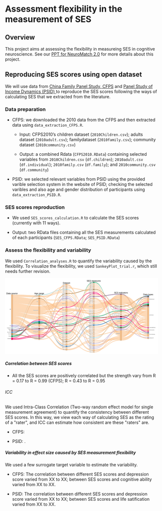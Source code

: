 # Assessment flexibility in the measurement of SES

## Overview
This project aims at assessing the flexibility in measureing SES in cognitive neuroscience. See our [PPT for NeuroMatch 2.0](https://osf.io/gcxs6/) for more details about this project.

## Reproducing SES scores using open dataset
We will use data from [China Family Panel Study, CFPS](https://opendata.pku.edu.cn/dataverse/CFPS?language=en) and [Panel Study of Income Dynamics (PSID) ](https://psidonline.isr.umich.edu/) to reproduce the SES scores following the ways of calculating SES that we extracted from the literature. 

### Data preparation
* CFPS: we downloaded the 2010 data from the CFPS and then extracted data using `data_extraction_CFPS.R`. 
  * Input: CFPS2010’s children dataset (`2010Children.csv`); adults dataset (`2010adult.csv`); familydataset (`2010family.csv`); community dataset (`2010community.csv`)
  
  * Output: a combined Rdata (`CFPS2010.RData`) containing selected variables from `2010Children.csv` (`df.children`); `2010adult.csv` (`df.individual`); `2010family.csv` (`df.family`); and `2010community.csv` (`df.community`)

* PSID: we selected relevant variables from PSID using the provided varible selection system in the website of PSID; checking the selected varibles and also age and gender distribution of participants using `data_extraction_PSID.R`. 

### SES scores reproduction
* We used `SES_scores_calculation.R` to calculate the SES scores (currently with 11 ways). 

* Output: two RData files containing all the SES measurements calculated of each participants (`SES_CFPS.RData`; `SES_PSID.RData`)

### Assess the flexibility and variability
We used `Correlation_analyses.R` to quantify the variability caused by the flexibility. To visualize the flexibility, we used `SankeyPlot_trial.r`, which still needs further revision.

![Fig. flexibility of SES measures](Alluvial.png)

##### Correlation between SES scores
* All the SES scores are positively correlated but the strength vary from R = 0.17 to R = 0.99 (CFPS); R = 0.43 to R = 0.95

###### ICC
We used Intra-Class Correlation (Two-way random effect model for single measurement agreement) to quantify the consistency between different SES scores. In this way, we view each way of calculating SES as the rating of a "rater", and ICC can estimate how consistent are these "raters" are. 

* CFPS: 

* PSID: . 

##### Variability in effect size caused by SES measurement flexibility

We used a few surrogate target variable to estimate the variability.

* CFPS: The correlation between different SES scores and depression score varied from XX to XX; between SES scores and cognitive ability varied from XX to XX.

* PSID: The correlation between different SES scores and depression score varied from XX to XX; between SES scores and life satification varied from XX to XX.
